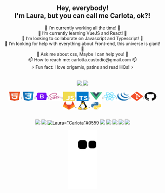 ## <div align="center"> Hey, everybody! </br> I'm Laura, but you can call me Carlota, ok?!</div>

<div align="center"> 🔭 I’m currently working all the time! 🔭 </div>
<div align="center"> 🌱 I’m currently learning VueJS and React! 🌱 </div>
<div align="center"> 👯 I’m looking to collaborate on Javascript and Typescript! 👯 </div>
<div align="center"> 🤔 I’m looking for help with everything about Front-end, this universe is giant! 🤔 </div>
<div align="center"> 💬 Ask me about css, Maybe I can help you! 💬 </div>
<div align="center"> 📫 How to reach me: carlotta.custodio@gmail.com 📫 </div>
<div align="center"> ⚡ Fun fact: I love origamis, patins and read HQs! ⚡ </div>

##

<div align="center">
  <a href="https://github.com/lauracarlotta">
  <img height="180em" src="https://github-readme-stats.vercel.app/api?username=lauracarlotta&show_icons=true&theme=dracula&include_all_commits=true&count_private=true"/>
  <img height="180em" src="https://github-readme-stats.vercel.app/api/top-langs/?username=lauracarlotta&layout=compact&langs_count=7&theme=dracula"/>
</div>
<div align="center" style="display: inline_block"><br>
  <img align="center" alt="HTML" height="30" width="40" src="https://raw.githubusercontent.com/devicons/devicon/master/icons/html5/html5-original.svg">
  <img align="center" alt="CSS" height="30" width="40" src="https://raw.githubusercontent.com/devicons/devicon/master/icons/css3/css3-original.svg">
  <img align="center" alt="Bootstrap" height="30" width="40" src="https://raw.githubusercontent.com/devicons/devicon/master/icons/bootstrap/bootstrap-original.svg">
  <img align="center" alt="SASS" height="30" width="40" src="https://raw.githubusercontent.com/devicons/devicon/master/icons/sass/sass-original.svg">
  <img align="center" alt="Js" height="30" width="40" src="https://raw.githubusercontent.com/devicons/devicon/master/icons/javascript/javascript-plain.svg">
  <img align="center" alt="Ts" height="30" width="40" src="https://raw.githubusercontent.com/devicons/devicon/master/icons/typescript/typescript-plain.svg">
  <img align="center" alt="Vue" height="30" width="40" src="https://raw.githubusercontent.com/devicons/devicon/master/icons/vuejs/vuejs-original.svg">
  <img align="center" alt="React" height="30" width="40" src="https://raw.githubusercontent.com/devicons/devicon/master/icons/react/react-original.svg">
  <img align="center" alt="jQuery" height="30" width="40" src="https://raw.githubusercontent.com/devicons/devicon/master/icons/jquery/jquery-original.svg">
  <img align="center" alt="Git" height="30" width="40" src="https://raw.githubusercontent.com/devicons/devicon/master/icons/git/git-original.svg">
  <img align="center" alt="GitHub" height="30" width="40" src="https://raw.githubusercontent.com/devicons/devicon/master/icons/github/github-original.svg">
  <img align="center" alt="Gitlab" height="30" width="40" src="https://raw.githubusercontent.com/devicons/devicon/master/icons/gitlab/gitlab-original.svg">
  <img align="center" alt="Linux" height="30" width="40" src="https://raw.githubusercontent.com/devicons/devicon/master/icons/linux/linux-original.svg">
  <img align="center" alt="Python" height="30" width="40" src="https://raw.githubusercontent.com/devicons/devicon/master/icons/python/python-original.svg">
</div>
  
  ##
 
<div align="center">
  <a href="https://www.instagram.com/carlota.front" target="_blank"><img src="https://img.shields.io/badge/-Instagram-%23E4405F?style=for-the-badge&logo=instagram&logoColor=white" target="_blank"></a>
  <a href="https://medium.com/@laura.carlotta" target="_blank"><img src="https://img.shields.io/badge/Medium-12100E?style=for-the-badge&logo=medium&logoColor=white" target="_blank"></a>
  <a href="https://discord.gg" target="_blank"><img src="https://img.shields.io/badge/Discord-7289DA?style=for-the-badge&logo=discord&logoColor=white" target="_blank" alt='Laura="Carlota"#0559'></a>
 	<a href="https://www.twitch.tv/lauracarlottadev" target="_blank"><img src="https://img.shields.io/badge/Twitch-9146FF?style=for-the-badge&logo=twitch&logoColor=white" target="_blank"></a>
  <a href="https://gitlab.com/laura.carlotta" target="_blank"><img src="https://img.shields.io/badge/GitLab-330F63?style=for-the-badge&logo=gitlab&logoColor=white" target="_blank"></a>
 <a href="https://open.spotify.com/user/22wimu6j4yf2ixziofbzpunta" target="_blank"><img src="https://img.shields.io/badge/Spotify-1ED760?&style=for-the-badge&logo=spotify&logoColor=white" target="_blank"></a> 
  <a href = "mailto:carlotta.custodio@gmail.com"><img src="https://img.shields.io/badge/-Gmail-%23333?style=for-the-badge&logo=gmail&logoColor=white" target="_blank"></a>
  <a href="https://www.linkedin.com/in/lauracarlotta" target="_blank"><img src="https://img.shields.io/badge/-LinkedIn-%230077B5?style=for-the-badge&logo=linkedin&logoColor=white" target="_blank"></a>

  ![Snake animation](https://github.com/lauracarlotta/lauracarlotta/blob/output/github-contribution-grid-snake.svg)

